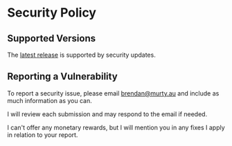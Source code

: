 # Security Policy

## Supported Versions

The [latest release](https://github.com/brendanmurty/site/releases/latest) is supported by security updates.

## Reporting a Vulnerability

To report a security issue, please email [brendan@murty.au](mailto:brendan@murty.au) and include as much information as you can.

I will review each submission and may respond to the email if needed.

I can't offer any monetary rewards, but I will mention you in any fixes I apply in relation to your report.
